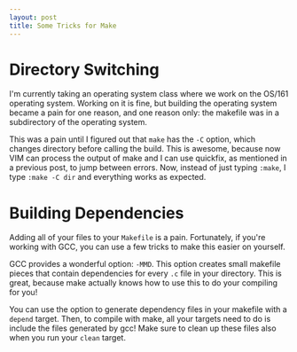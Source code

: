 ```yaml
---
layout: post
title: Some Tricks for Make
---
```


Directory Switching
===================

I'm currently taking an operating system class where we work on the OS/161
operating system.  Working on it is fine, but building the operating system
became a pain for one reason, and one reason only: the makefile was in a
subdirectory of the operating system.

This was a pain until I figured out that `make` has the `-C` option, which
changes directory before calling the build. This is awesome, because now VIM can
process the output of make and I can use quickfix, as mentioned in a previous
post, to jump between errors. Now, instead of just typing `:make`, I type `:make
-C dir` and everything works as expected.

Building Dependencies
=====================

Adding all of your files to your `Makefile` is a pain.  Fortunately, if you're
working with GCC, you can use a few tricks to make this easier on yourself.

GCC provides a wonderful option: `-MMD`. This option creates small makefile
pieces that contain dependencies for every `.c` file in your directory. This is
great, because make actually knows how to use this to do your compiling for you!

You can use the option to generate dependency files in your makefile with a
`depend` target. Then, to compile with make, all your targets need to do is
include the files generated by gcc! Make sure to clean up these files also when
you run your `clean` target.
